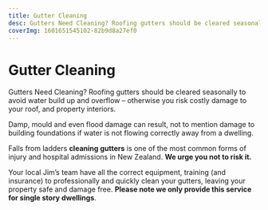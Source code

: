 ```yaml
---
title: Gutter Cleaning
desc: Gutters Need Cleaning? Roofing gutters should be cleared seasonally to avoid water build up and overflow – otherwise you risk costly damage to your roof, and property interiors.
coverImg: 1601651545102-82b9d8a27ef0
---
```


# Gutter Cleaning

Gutters Need Cleaning? Roofing gutters should be cleared seasonally to avoid water build up and overflow – otherwise you risk costly damage to your roof, and property interiors.

Damp, mould and even flood damage can result, not to mention damage to building foundations if water is not flowing correctly away from a dwelling.

Falls from ladders **cleaning gutters** is one of the most common forms of injury and hospital admissions in New Zealand. **We urge you not to risk it.**

Your local Jim’s team have all the correct equipment, training (and insurance) to professionally and quickly clean your gutters, leaving your property safe and damage free. **Please note we only provide this service for single story dwellings**.